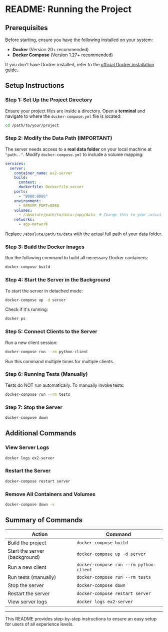 # README: Running the Project

## Prerequisites
Before starting, ensure you have the following installed on your system:
- **Docker** (Version 20+ recommended)
- **Docker Compose** (Version 1.27+ recommended)

If you don't have Docker installed, refer to the [official Docker installation guide](https://docs.docker.com/get-docker/).

## Setup Instructions

### Step 1: Set Up the Project Directory
Ensure your project files are inside a directory. Open a **terminal** and navigate to where the `docker-compose.yml` file is located:
```bash
cd /path/to/your/project
```

### Step 2: Modify the Data Path (IMPORTANT)
The server needs access to a **real data folder** on your local machine at `"path.."`. Modify `docker-compose.yml` to include a volume mapping:
```yaml
services:
  server:
    container_name: ex2-server
    build:
      context: .
      dockerfile: Dockerfile.server
    ports:
      - "8080:8080"
    environment:
      - SERVER_PORT=8080
    volumes:
      - /absolute/path/to/data:/app/data  # Change this to your actual data path
    networks:
      - app-network
```
Replace `/absolute/path/to/data` with the actual full path of your data folder.

### Step 3: Build the Docker Images
Run the following command to build all necessary Docker containers:
```bash
docker-compose build
```

### Step 4: Start the Server in the Background
To start the server in detached mode:
```bash
docker-compose up -d server
```
Check if it's running:
```bash
docker ps
```

### Step 5: Connect Clients to the Server
Run a new client session:
```bash
docker-compose run --rm python-client
```
Run this command multiple times for multiple clients.

### Step 6: Running Tests (Manually)
Tests do NOT run automatically. To manually invoke tests:
```bash
docker-compose run --rm tests
```

### Step 7: Stop the Server
```bash
docker-compose down
```

## Additional Commands
### View Server Logs
```bash
docker logs ex2-server
```

### Restart the Server
```bash
docker-compose restart server
```

### Remove All Containers and Volumes
```bash
docker-compose down -v
```

## Summary of Commands
| Action | Command |
|--------|---------|
| Build the project | `docker-compose build` |
| Start the server (background) | `docker-compose up -d server` |
| Run a new client | `docker-compose run --rm python-client` |
| Run tests (manually) | `docker-compose run --rm tests` |
| Stop the server | `docker-compose down` |
| Restart the server | `docker-compose restart server` |
| View server logs | `docker logs ex2-server` |

---
This README provides step-by-step instructions to ensure an easy setup for users of all experience levels.
